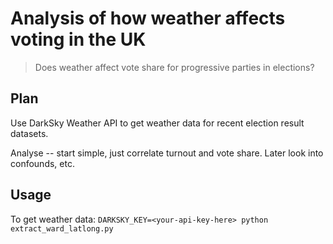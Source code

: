 # Analysis of how weather affects voting in the UK
> Does weather affect vote share for progressive parties in elections?

## Plan
Use DarkSky Weather API to get weather data for recent election result datasets.

Analyse -- start simple, just correlate turnout and vote share. Later look into confounds, etc.

## Usage
To get weather data:
`DARKSKY_KEY=<your-api-key-here> python extract_ward_latlong.py`
